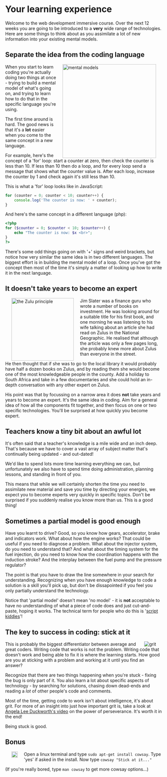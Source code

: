 # Your learning experience
Welcome to the web development immersive course.
Over the next 12 weeks you are going to be introduced to a **very** wide range of technologies. Here are some things to think about as you assimilate a lot of new information into your existing mental models.
## Separate the idea from the coding language
<img src="https://c1.staticflickr.com/5/4151/5201272265_4069af4aea_b.jpg" width="300" alt="mental models" align="right" hspace='20'>

When you start to learn coding you're actually doing two things at once - trying to build a mental model of what's going on, and trying to learn how to do that in the specific language you're using.

The first time around is hard. The good news is that it's a **lot** easier when you come to the same concept in a new language.

For example, here's the concept of a 'for' loop: start a counter at zero, then check the counter is less than 10. If less than 10 then do a loop, and for every loop send a message that shows what the counter value is. After each loop, increase the counter by 1 and check again it's still less than 10.

This is what a 'for' loop looks like in JavaScript:
```javascript
for (counter = 0; counter < 10; counter++) {
    console.log('The counter is now: ' + counter);
}
```
And here's the same concept in a different language (php):

```php
<?php
for ($counter = 0; $counter < 10; $counter++) {
    echo "The counter is now: $x <br>";
}
?>
```
There's some odd things going on with '+' signs and weird brackets, but notice how very similar the same idea is in two different languages. The biggest effort is in building the mental model of a loop. Once you've got the concept then most of the time it's simply a matter of looking up how to write it in the next language.

## It doesn't take years to become an expert
<img src='https://images-na.ssl-images-amazon.com/images/I/51RTTYAW2TL.jpg' alt='the Zulu principle' width='200' align='left' hspace='20'>

Jim Slater was a finance guru who wrote a number of books on investment. He was looking around for a suitable title for his first book, and one morning he was listening to his wife talking about an article she had read on Zulus in the National Geographic. He realised that although the article was only a few pages long, she probably knew more about Zulus than everyone in the street.

He then thought that if she was to go to the local library it would probably have half a dozen books on Zulus, and by reading them she would become one of the most knowledgeable people in the county. Add a holiday to South Africa and take in a few documentaries and she could hold an in-depth conversation with any other expert on Zulus.

His point was that by focussing on a narrow area it does **not** take years and years to become an expert. It's the same idea in coding. Aim for a general idea of how all the components fit together, and then focus on one or two specific technologies. You'll be surprised at how quickly you become expert.

## Teachers know a tiny bit about an awful lot
It's often said that a teacher's knowledge is a mile wide and an inch deep. That's because we have to cover a vast array of subject matter that's continually being updated - and out-dated!

We'd like to spend lots more time learning everything we can, but unfortunately we also have to spend time doing administration, planning lessons, and standing in front of you.

This means that while we will certainly shorten the time you need to assimilate new material and save you time by directing your energies, we expect you to become experts very quickly in specific topics. Don't be surprised if you suddenly realise you know more than us. This is a good thing!

## Sometimes a partial model is good enough
Have you learnt to drive? Good, so you know how gears, accelerator, brake and indicators work. What about how the engine works? That could be useful if you need to diagnose a problem. What about the injector system, do you need to understand that? And what about the timing system for the fuel injection, do you need to know how the coordination happens with the induction stroke? And the interplay between the fuel pump and the pressure regulator?

The point is that you have to draw the line somewhere in your search for understanding. Recognizing when you have enough knowledge to code a solution is a skill you'll pick up, but don't be dissapointed if you feel you only partially understand the technology.

Notice that 'partial model' doesn't mean 'no model' - it is **not** acceptable to have no understanding of what a piece of code does and just cut-and-paste, hoping it works. The technical term for people who do this is '[script kiddies](https://en.wikipedia.org/wiki/Script_kiddie)'!

## The key to success in coding: stick at it

<img src='https://i.ebayimg.com/00/s/NDAwWDI2Nw==/z/gucAAOSwCU1Yq9Ew/$_35.JPG' alt='grit' align='right' hspace='20'>
This is probably the biggest differentiator between average and great coders. Writing code that works is not the problem. Writing code that doesn't work and being able to fix it is where the learning starts. How good are you at sticking with a problem and working at it until you find an answer?

Recognize that there are two things happening when you're stuck - fixing the bug is only part of it. You also learn a lot about specific aspects of technology - by searching for solutions, chasing down dead-ends and reading a *lot* of other people's code and comments.

Most of the time, getting code to work isn't about intelligence, it's about grit. For more of an insight into just how important grit is, take a look at [Angela Lee Duckworth's video](https://www.youtube.com/watch?v=H14bBuluwB8&t=133s) on the power of perseverance. It's worth it in the end!


Being stuck is good.


## Bonus
<img src='https://raw.githubusercontent.com/ga-students/WDI-HK-14/master/images/favicon.ico' width='20' alt='terminal work' align='left' hspace='20'> Open a linux terminal and type `sudo apt-get install cowsay`. Type 'yes' if asked in the install. Now type `cowsay "Stick at it..."`

(If you're really bored, type `man cowsay` to get more cowsay options...)
